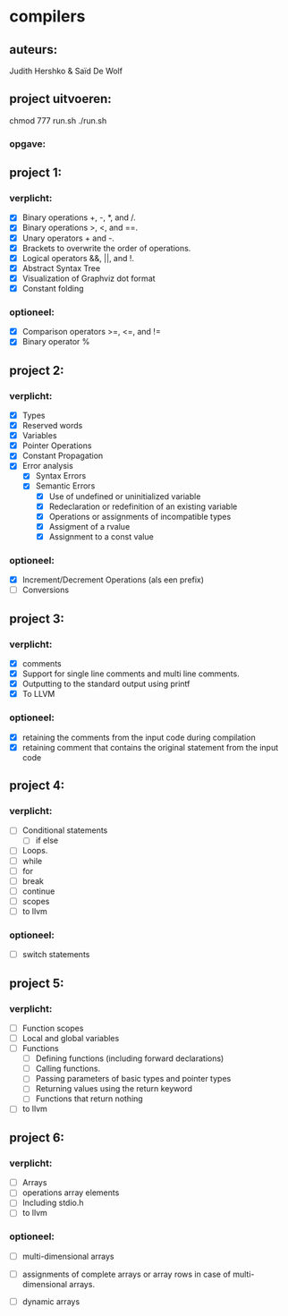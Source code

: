 # compilers

## auteurs:

Judith Hershko & Saïd De Wolf

## project uitvoeren:

chmod 777 run.sh
./run.sh

### opgave:

## project 1:

### verplicht:

- [x] Binary operations +, -, *, and /.
- [x] Binary operations >, <, and ==.
- [x] Unary operators + and -.
- [x] Brackets to overwrite the order of operations.
- [x] Logical operators &&, ||, and !.
- [x] Abstract Syntax Tree
- [x] Visualization of Graphviz dot format
- [x] Constant folding

### optioneel:

- [x] Comparison operators >=, <=, and !=
- [x] Binary operator %

## project 2:

### verplicht:

- [x] Types
- [x] Reserved words
- [x] Variables
- [x] Pointer Operations
- [x] Constant Propagation
- [x] Error analysis
  - [x] Syntax Errors
  - [x] Semantic Errors
    - [x] Use of undefined or uninitialized variable
    - [x] Redeclaration or redefinition of an existing variable
    - [x] Operations or assignments of incompatible types
    - [x] Assigment of a rvalue
    - [x] Assignment to a const value

### optioneel:

- [x] Increment/Decrement Operations (als een prefix)
- [ ] Conversions

## project 3:

### verplicht:

- [x]  comments
- [x]  Support for single line comments and multi line comments.
- [x]  Outputting to the standard output using printf
- [x]  To LLVM

### optioneel:

- [x]  retaining the comments from the input code during compilation
- [x]  retaining comment that contains the original statement from the input code

## project 4:

### verplicht:

- [ ] Conditional statements
  - [ ] if else 
- [ ]  Loops.
  -[ ] while
  - [ ] for
  - [ ] break 
  - [ ] continue
- [ ] scopes 
- [ ] to llvm 

### optioneel:

- [ ] switch statements

## project 5:

### verplicht:

- [ ]  Function scopes
- [ ] Local and global variables
- [ ] Functions
  - [ ] Defining functions (including forward declarations)
  - [ ] Calling functions.
  - [ ] Passing parameters of basic types and pointer types
  - [ ] Returning values using the return keyword
  - [ ] Functions that return nothing
- [ ] to llvm 
## project 6:

### verplicht:

- [ ]  Arrays
  - [ ] operations array elements
- [ ]  Including stdio.h
- [ ] to llvm 
### optioneel:
- [ ] multi-dimensional arrays
- [ ] assignments of complete arrays or array rows in case of multi-dimensional arrays.
- [ ] dynamic arrays



